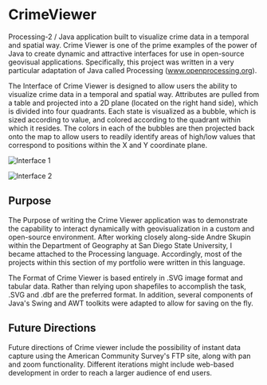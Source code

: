 # CrimeViewer
Processing-2 / Java application built to visualize crime data in a temporal and spatial way. Crime Viewer is one of the prime examples of the power of Java to create dynamic and attractive interfaces for use in open-source geovisual applications. Specifically, this project was written in a very particular adaptation of Java called Processing (www.openprocessing.org). 

The Interface of Crime Viewer is designed to allow users the ability to visualize crime data in a temporal and spatial way. Attributes are pulled from a table and projected into a 2D plane (located on the right hand side), which is divided into four quadrants. Each state is visualized as a bubble, which is sized according to value, and colored according to the quadrant within which it resides. The colors in each of the bubbles are then projected back onto the map to allow users to readily identify areas of high/low values that correspond to positions within the X and Y coordinate plane. 

![Interface 1](https://github.com/atangeman/crime-viewer/blob/master/img/Interface1.PNG?raw=true)

![Interface 2](https://github.com/atangeman/crime-viewer/blob/master/img/Interface2.PNG?raw=true)

## Purpose 

The Purpose of writing the Crime Viewer application was to demonstrate the capability to interact dynamically with geovisualization in a custom and open-source environment. After working closely along-side Andre Skupin within the Department of Geography at San Diego State University, I became attached to the Processing language. Accordingly, most of the projects within this section of my portfolio were written in this language.

The Format of Crime Viewer is based entirely in .SVG image format and tabular data. Rather than relying upon shapefiles to accomplish the task, .SVG and .dbf are the preferred format. In addition, several components of Java's Swing and AWT toolkits were adapted to allow for saving on the fly. 

## Future Directions

Future directions of Crime viewer include the possibility of instant data capture using the American Community Survey's FTP site, along with pan and zoom functionality. Different iterations might include web-based development in order to reach a larger audience of end users.
